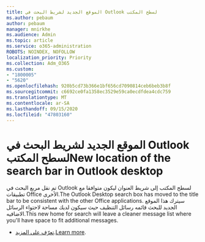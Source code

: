 ```yaml
---
title: الموقع الجديد لشريط البحث في Outlook لسطح المكتب
ms.author: pebaum
author: pebaum
manager: mnirkhe
ms.audience: Admin
ms.topic: article
ms.service: o365-administration
ROBOTS: NOINDEX, NOFOLLOW
localization_priority: Priority
ms.collection: Adm_O365
ms.custom:
- "1800005"
- "5620"
ms.openlocfilehash: 920b5cd73b366e1bf656cd7090814ceb6beb3b8f
ms.sourcegitcommit: c6692ce0fa1358ec3529e59ca0ecdfdea4cdc759
ms.translationtype: MT
ms.contentlocale: ar-SA
ms.lasthandoff: 09/15/2020
ms.locfileid: "47803160"
---
```

# <a name="new-location-of-the-search-bar-in-outlook-desktop"></a><span data-ttu-id="b0724-102">الموقع الجديد لشريط البحث في Outlook لسطح المكتب</span><span class="sxs-lookup"><span data-stu-id="b0724-102">New location of the search bar in Outlook desktop</span></span>

<span data-ttu-id="b0724-103">تم نقل مربع البحث في Outlook لسطح المكتب إلى شريط العنوان ليكون متوافقا مع تطبيقات Office الأخرى.</span><span class="sxs-lookup"><span data-stu-id="b0724-103">The Outlook Desktop search box has moved to the title bar to be consistent with the other Office applications.</span></span> <span data-ttu-id="b0724-104">سيترك هذا الموقع الجديد للبحث قائمه رسائل التنظيف حيث سيكون لديك مساحة لاحتواء الرسائل الاضافيه.</span><span class="sxs-lookup"><span data-stu-id="b0724-104">This new home for search will leave a cleaner message list where you'll have space to fit additional messages.</span></span>
- <span data-ttu-id="b0724-105">[تعرّف على المزيد](https://support.microsoft.com/en-us/office/96fee452-80cd-492d-a35c-5c37584b416b).</span><span class="sxs-lookup"><span data-stu-id="b0724-105">[Learn more](https://support.microsoft.com/en-us/office/96fee452-80cd-492d-a35c-5c37584b416b).</span></span>
